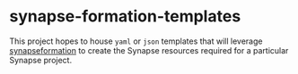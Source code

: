 # synapse-formation-templates

This project hopes to house `yaml` or `json` templates that will leverage [synapseformation](https://github.com/Sage-Bionetworks/synapseformation) to create the Synapse resources required for a particular Synapse project.

